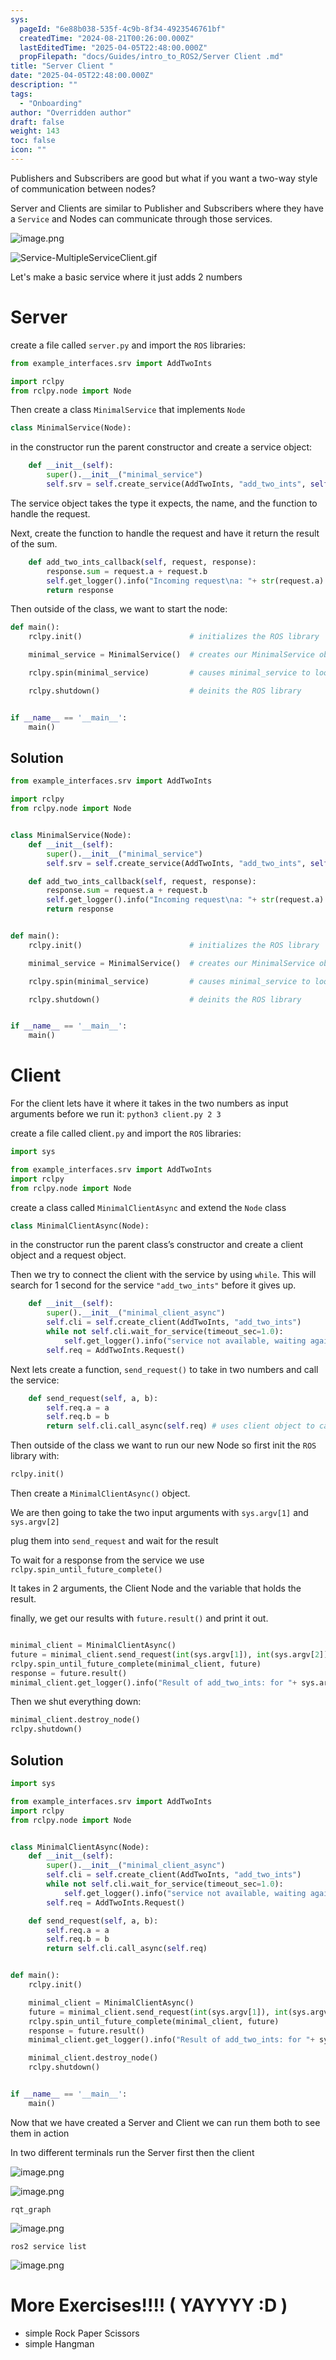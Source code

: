 ```yaml
---
sys:
  pageId: "6e88b038-535f-4c9b-8f34-4923546761bf"
  createdTime: "2024-08-21T00:26:00.000Z"
  lastEditedTime: "2025-04-05T22:48:00.000Z"
  propFilepath: "docs/Guides/intro_to_ROS2/Server Client .md"
title: "Server Client "
date: "2025-04-05T22:48:00.000Z"
description: ""
tags:
  - "Onboarding"
author: "Overridden author"
draft: false
weight: 143
toc: false
icon: ""
---
```


Publishers and Subscribers are good but what if you want a two-way style of communication between nodes?

Server and Clients are similar to Publisher and Subscribers where they have a `Service` and Nodes can communicate through those services.

![image.png](https://prod-files-secure.s3.us-west-2.amazonaws.com/d518164a-d88e-44d1-a4ee-3adb3bd8bce0/8d328db1-6392-4c5f-9cd6-b1323b662127/image.png?X-Amz-Algorithm=AWS4-HMAC-SHA256&X-Amz-Content-Sha256=UNSIGNED-PAYLOAD&X-Amz-Credential=ASIAZI2LB466VB7NIAKD%2F20250707%2Fus-west-2%2Fs3%2Faws4_request&X-Amz-Date=20250707T140954Z&X-Amz-Expires=3600&X-Amz-Security-Token=IQoJb3JpZ2luX2VjEG0aCXVzLXdlc3QtMiJGMEQCIFBjaz91gLLbnR0KqAhwBKS6vrB5MnXVJ0Mr%2B4ZwH079AiBo%2FlXIapsFz9qhomS2WuXA%2FxKaxvVcb8UBtq%2B4bjJa6Cr%2FAwh2EAAaDDYzNzQyMzE4MzgwNSIMNF2zhzTC%2FHuBPhZMKtwDin3w1ziOF1xakohPPYflASziTfUmbnREh3fgtAFOSRPvVveLWErM0WcZw9OaNyMANlFFvC39sFZ5qiZHvpsohHU9aLbX9Z3wf%2BWpnoFB7DLWvn%2BMx49jEuyPnXad6UDtWVdeAfqex4c31uJoTduDUec2QZHPtOp7gpI9mf%2BTZaawfAoUL3E3fZNk53hphaWvQdXgWByfD3s%2F%2BiMwLy1c2h9rpBp9%2FIWbNTnfv%2BOqd%2BYmyhC0Rb%2FqooiwX5vPN6b3F%2BEfEQ4e2HtHNg2NPCH2smaqaEOVJg0wswocDP56Lydd%2BXOBQNbV6eRmJ0rZOZY%2F88Rf%2Byg8JOks3mBo0iEr%2FKgQIw0tLmP0nK5%2FzCMIAMuQG%2Bf1Kv1TC1kRuM13pQyXkGI1xw1aJyZ0vYsrFZEL0r%2FEVVKYbgwKmhX3EgTrqhOCk1qbbUFB6TB1O4JNbhXM7F5Akmi5TqrJJTptrcAoLJGh3OvWu%2F5T1xi1giOUO6tLFjEIFpodjzd9uwNH1OZJvDjvE%2F3X1T2bLVx8w6QVrt9rHP7OgLGYPG8m47%2Fzsua1cNw1YyMK3aO7upVtJUnSsU7CWHkdTGyGdt%2Ff3mLZKVJWnQxxpqnXCCZE6FHAwI3%2Fk0Nel2Vmu5UgGoMw8oyvwwY6pgH%2BHrwBO2k1QgdZ1uw4zSiwK%2BzPmqqVsCUSrFD2LlvXe2dBn4C0HYeWvndut8L2%2FQS5PnpwP5d5pbbPAYM8hxW%2FvjwI5UlFgsj9mG7ET7WO953oUTzGwN1hHo76i6e4%2Fqw9D%2B6Y%2BYDYxezzJXBXpGvNFOhP2mGo%2B%2F1LxjbstJ6%2FcBtx%2BczhltMUVEIfaGeArvD%2FLm6%2F9u3nwM79%2FnzcXSnULkSIgIF8&X-Amz-Signature=5059ebbef78303e0d881e7fc70f95a4ae45a1ba4d080a9782aba9d2ccad6cf4e&X-Amz-SignedHeaders=host&x-amz-checksum-mode=ENABLED&x-id=GetObject)

![Service-MultipleServiceClient.gif](https://docs.ros.org/en/humble/_images/Service-MultipleServiceClient.gif)

Let's make a basic service where it just adds 2 numbers

# Server

create a file called `server.py` and import the `ROS` libraries:

```python
from example_interfaces.srv import AddTwoInts

import rclpy
from rclpy.node import Node
```

Then create a class `MinimalService` that implements `Node`

```python
class MinimalService(Node):
```

in the constructor run the parent constructor and create a service object:

```python
    def __init__(self):
        super().__init__("minimal_service")
        self.srv = self.create_service(AddTwoInts, "add_two_ints", self.add_two_ints_callback)
```

The service object takes the type it expects, the name, and the function to handle the request.

Next, create the function to handle the request and have it return the result of the sum.

```python
    def add_two_ints_callback(self, request, response):
        response.sum = request.a + request.b
        self.get_logger().info("Incoming request\na: "+ str(request.a) +" b: " + str(request.b))
        return response
```

Then outside of the class, we want to start the node:

```python
def main():
    rclpy.init()                        # initializes the ROS library

    minimal_service = MinimalService()  # creates our MinimalService obj

    rclpy.spin(minimal_service)         # causes minimal_service to loop

    rclpy.shutdown()                    # deinits the ROS library


if __name__ == '__main__':
    main()
```

## Solution

```python
from example_interfaces.srv import AddTwoInts

import rclpy
from rclpy.node import Node


class MinimalService(Node):
    def __init__(self):
        super().__init__("minimal_service")
        self.srv = self.create_service(AddTwoInts, "add_two_ints", self.add_two_ints_callback)

    def add_two_ints_callback(self, request, response):
        response.sum = request.a + request.b
        self.get_logger().info("Incoming request\na: "+ str(request.a) +" b: " + str(request.b))
        return response


def main():
    rclpy.init()                        # initializes the ROS library

    minimal_service = MinimalService()  # creates our MinimalService obj

    rclpy.spin(minimal_service)         # causes minimal_service to loop

    rclpy.shutdown()                    # deinits the ROS library


if __name__ == '__main__':
    main()
```

# Client

For the client lets have it where it takes in the two numbers as input arguments before we run it: `python3 client.py 2 3`

create a file called client`.py` and import the `ROS` libraries:

```python
import sys

from example_interfaces.srv import AddTwoInts
import rclpy
from rclpy.node import Node
```

create a class called `MinimalClientAsync` and extend the `Node` class

```python
class MinimalClientAsync(Node):
```

in the constructor run the parent class’s constructor and create a client object and a request object.

Then we try to connect the client with the service by using `while`. This will search for 1 second for the service `"add_two_ints"` before it gives up. 

```python
    def __init__(self):
        super().__init__("minimal_client_async")
        self.cli = self.create_client(AddTwoInts, "add_two_ints")
        while not self.cli.wait_for_service(timeout_sec=1.0):
            self.get_logger().info("service not available, waiting again...")
        self.req = AddTwoInts.Request()

```

Next lets create a function, `send_request()` to take in two numbers and call the service:

```python
	def send_request(self, a, b):
		self.req.a = a
		self.req.b = b
		return self.cli.call_async(self.req) # uses client object to call the service
```

Then outside of the class we want to run our new Node so first init the `ROS` library with:

```python
rclpy.init()
```

Then create a `MinimalClientAsync()` object.

We are then going to take the two input arguments with `sys.argv[1]` and `sys.argv[2]` 

plug them into `send_request` and wait for the result

To wait for a response from the service we use `rclpy.spin_until_future_complete()`

It takes in 2 arguments, the Client Node and the variable that holds the result.

finally, we get our results with `future.result()` and print it out.

```python

minimal_client = MinimalClientAsync()
future = minimal_client.send_request(int(sys.argv[1]), int(sys.argv[2]))
rclpy.spin_until_future_complete(minimal_client, future)
response = future.result()
minimal_client.get_logger().info("Result of add_two_ints: for "+ sys.argv[1] + " + " + sys.argv[2] + " = " + str(response.sum))
```

Then we shut everything down:

```python
minimal_client.destroy_node()
rclpy.shutdown()
```

## Solution

```python
import sys

from example_interfaces.srv import AddTwoInts
import rclpy
from rclpy.node import Node


class MinimalClientAsync(Node):
    def __init__(self):
        super().__init__("minimal_client_async")
        self.cli = self.create_client(AddTwoInts, "add_two_ints")
        while not self.cli.wait_for_service(timeout_sec=1.0):
            self.get_logger().info("service not available, waiting again...")
        self.req = AddTwoInts.Request()

    def send_request(self, a, b):
        self.req.a = a
        self.req.b = b
        return self.cli.call_async(self.req)


def main():
    rclpy.init()

    minimal_client = MinimalClientAsync()
    future = minimal_client.send_request(int(sys.argv[1]), int(sys.argv[2]))
    rclpy.spin_until_future_complete(minimal_client, future)
    response = future.result()
    minimal_client.get_logger().info("Result of add_two_ints: for "+ sys.argv[1] + " + " + sys.argv[2] + " = " + str(response.sum))

    minimal_client.destroy_node()
    rclpy.shutdown()


if __name__ == '__main__':
    main()
```

Now that we have created a Server and Client we can run them both to see them in action

In two different terminals run the Server first then the client

![image.png](https://prod-files-secure.s3.us-west-2.amazonaws.com/d518164a-d88e-44d1-a4ee-3adb3bd8bce0/6189b192-d86b-4219-a62b-5534bcdca7bf/image.png?X-Amz-Algorithm=AWS4-HMAC-SHA256&X-Amz-Content-Sha256=UNSIGNED-PAYLOAD&X-Amz-Credential=ASIAZI2LB466VB7NIAKD%2F20250707%2Fus-west-2%2Fs3%2Faws4_request&X-Amz-Date=20250707T140954Z&X-Amz-Expires=3600&X-Amz-Security-Token=IQoJb3JpZ2luX2VjEG0aCXVzLXdlc3QtMiJGMEQCIFBjaz91gLLbnR0KqAhwBKS6vrB5MnXVJ0Mr%2B4ZwH079AiBo%2FlXIapsFz9qhomS2WuXA%2FxKaxvVcb8UBtq%2B4bjJa6Cr%2FAwh2EAAaDDYzNzQyMzE4MzgwNSIMNF2zhzTC%2FHuBPhZMKtwDin3w1ziOF1xakohPPYflASziTfUmbnREh3fgtAFOSRPvVveLWErM0WcZw9OaNyMANlFFvC39sFZ5qiZHvpsohHU9aLbX9Z3wf%2BWpnoFB7DLWvn%2BMx49jEuyPnXad6UDtWVdeAfqex4c31uJoTduDUec2QZHPtOp7gpI9mf%2BTZaawfAoUL3E3fZNk53hphaWvQdXgWByfD3s%2F%2BiMwLy1c2h9rpBp9%2FIWbNTnfv%2BOqd%2BYmyhC0Rb%2FqooiwX5vPN6b3F%2BEfEQ4e2HtHNg2NPCH2smaqaEOVJg0wswocDP56Lydd%2BXOBQNbV6eRmJ0rZOZY%2F88Rf%2Byg8JOks3mBo0iEr%2FKgQIw0tLmP0nK5%2FzCMIAMuQG%2Bf1Kv1TC1kRuM13pQyXkGI1xw1aJyZ0vYsrFZEL0r%2FEVVKYbgwKmhX3EgTrqhOCk1qbbUFB6TB1O4JNbhXM7F5Akmi5TqrJJTptrcAoLJGh3OvWu%2F5T1xi1giOUO6tLFjEIFpodjzd9uwNH1OZJvDjvE%2F3X1T2bLVx8w6QVrt9rHP7OgLGYPG8m47%2Fzsua1cNw1YyMK3aO7upVtJUnSsU7CWHkdTGyGdt%2Ff3mLZKVJWnQxxpqnXCCZE6FHAwI3%2Fk0Nel2Vmu5UgGoMw8oyvwwY6pgH%2BHrwBO2k1QgdZ1uw4zSiwK%2BzPmqqVsCUSrFD2LlvXe2dBn4C0HYeWvndut8L2%2FQS5PnpwP5d5pbbPAYM8hxW%2FvjwI5UlFgsj9mG7ET7WO953oUTzGwN1hHo76i6e4%2Fqw9D%2B6Y%2BYDYxezzJXBXpGvNFOhP2mGo%2B%2F1LxjbstJ6%2FcBtx%2BczhltMUVEIfaGeArvD%2FLm6%2F9u3nwM79%2FnzcXSnULkSIgIF8&X-Amz-Signature=23928f9f0fd819b519414754e21ec4c4a7ae7fe5cc6f8db7c7caec6b2b2f389f&X-Amz-SignedHeaders=host&x-amz-checksum-mode=ENABLED&x-id=GetObject)

![image.png](https://prod-files-secure.s3.us-west-2.amazonaws.com/d518164a-d88e-44d1-a4ee-3adb3bd8bce0/fa9516bb-acf5-4433-8387-74e413ced6fc/image.png?X-Amz-Algorithm=AWS4-HMAC-SHA256&X-Amz-Content-Sha256=UNSIGNED-PAYLOAD&X-Amz-Credential=ASIAZI2LB466VB7NIAKD%2F20250707%2Fus-west-2%2Fs3%2Faws4_request&X-Amz-Date=20250707T140954Z&X-Amz-Expires=3600&X-Amz-Security-Token=IQoJb3JpZ2luX2VjEG0aCXVzLXdlc3QtMiJGMEQCIFBjaz91gLLbnR0KqAhwBKS6vrB5MnXVJ0Mr%2B4ZwH079AiBo%2FlXIapsFz9qhomS2WuXA%2FxKaxvVcb8UBtq%2B4bjJa6Cr%2FAwh2EAAaDDYzNzQyMzE4MzgwNSIMNF2zhzTC%2FHuBPhZMKtwDin3w1ziOF1xakohPPYflASziTfUmbnREh3fgtAFOSRPvVveLWErM0WcZw9OaNyMANlFFvC39sFZ5qiZHvpsohHU9aLbX9Z3wf%2BWpnoFB7DLWvn%2BMx49jEuyPnXad6UDtWVdeAfqex4c31uJoTduDUec2QZHPtOp7gpI9mf%2BTZaawfAoUL3E3fZNk53hphaWvQdXgWByfD3s%2F%2BiMwLy1c2h9rpBp9%2FIWbNTnfv%2BOqd%2BYmyhC0Rb%2FqooiwX5vPN6b3F%2BEfEQ4e2HtHNg2NPCH2smaqaEOVJg0wswocDP56Lydd%2BXOBQNbV6eRmJ0rZOZY%2F88Rf%2Byg8JOks3mBo0iEr%2FKgQIw0tLmP0nK5%2FzCMIAMuQG%2Bf1Kv1TC1kRuM13pQyXkGI1xw1aJyZ0vYsrFZEL0r%2FEVVKYbgwKmhX3EgTrqhOCk1qbbUFB6TB1O4JNbhXM7F5Akmi5TqrJJTptrcAoLJGh3OvWu%2F5T1xi1giOUO6tLFjEIFpodjzd9uwNH1OZJvDjvE%2F3X1T2bLVx8w6QVrt9rHP7OgLGYPG8m47%2Fzsua1cNw1YyMK3aO7upVtJUnSsU7CWHkdTGyGdt%2Ff3mLZKVJWnQxxpqnXCCZE6FHAwI3%2Fk0Nel2Vmu5UgGoMw8oyvwwY6pgH%2BHrwBO2k1QgdZ1uw4zSiwK%2BzPmqqVsCUSrFD2LlvXe2dBn4C0HYeWvndut8L2%2FQS5PnpwP5d5pbbPAYM8hxW%2FvjwI5UlFgsj9mG7ET7WO953oUTzGwN1hHo76i6e4%2Fqw9D%2B6Y%2BYDYxezzJXBXpGvNFOhP2mGo%2B%2F1LxjbstJ6%2FcBtx%2BczhltMUVEIfaGeArvD%2FLm6%2F9u3nwM79%2FnzcXSnULkSIgIF8&X-Amz-Signature=8f742e181efaa1595904bfe566337ee30bafce341e562e3fa8ed1705464664d8&X-Amz-SignedHeaders=host&x-amz-checksum-mode=ENABLED&x-id=GetObject)

`rqt_graph`

![image.png](https://prod-files-secure.s3.us-west-2.amazonaws.com/d518164a-d88e-44d1-a4ee-3adb3bd8bce0/d81c820a-4071-4b15-87b0-5f19204a6d04/image.png?X-Amz-Algorithm=AWS4-HMAC-SHA256&X-Amz-Content-Sha256=UNSIGNED-PAYLOAD&X-Amz-Credential=ASIAZI2LB466VB7NIAKD%2F20250707%2Fus-west-2%2Fs3%2Faws4_request&X-Amz-Date=20250707T140954Z&X-Amz-Expires=3600&X-Amz-Security-Token=IQoJb3JpZ2luX2VjEG0aCXVzLXdlc3QtMiJGMEQCIFBjaz91gLLbnR0KqAhwBKS6vrB5MnXVJ0Mr%2B4ZwH079AiBo%2FlXIapsFz9qhomS2WuXA%2FxKaxvVcb8UBtq%2B4bjJa6Cr%2FAwh2EAAaDDYzNzQyMzE4MzgwNSIMNF2zhzTC%2FHuBPhZMKtwDin3w1ziOF1xakohPPYflASziTfUmbnREh3fgtAFOSRPvVveLWErM0WcZw9OaNyMANlFFvC39sFZ5qiZHvpsohHU9aLbX9Z3wf%2BWpnoFB7DLWvn%2BMx49jEuyPnXad6UDtWVdeAfqex4c31uJoTduDUec2QZHPtOp7gpI9mf%2BTZaawfAoUL3E3fZNk53hphaWvQdXgWByfD3s%2F%2BiMwLy1c2h9rpBp9%2FIWbNTnfv%2BOqd%2BYmyhC0Rb%2FqooiwX5vPN6b3F%2BEfEQ4e2HtHNg2NPCH2smaqaEOVJg0wswocDP56Lydd%2BXOBQNbV6eRmJ0rZOZY%2F88Rf%2Byg8JOks3mBo0iEr%2FKgQIw0tLmP0nK5%2FzCMIAMuQG%2Bf1Kv1TC1kRuM13pQyXkGI1xw1aJyZ0vYsrFZEL0r%2FEVVKYbgwKmhX3EgTrqhOCk1qbbUFB6TB1O4JNbhXM7F5Akmi5TqrJJTptrcAoLJGh3OvWu%2F5T1xi1giOUO6tLFjEIFpodjzd9uwNH1OZJvDjvE%2F3X1T2bLVx8w6QVrt9rHP7OgLGYPG8m47%2Fzsua1cNw1YyMK3aO7upVtJUnSsU7CWHkdTGyGdt%2Ff3mLZKVJWnQxxpqnXCCZE6FHAwI3%2Fk0Nel2Vmu5UgGoMw8oyvwwY6pgH%2BHrwBO2k1QgdZ1uw4zSiwK%2BzPmqqVsCUSrFD2LlvXe2dBn4C0HYeWvndut8L2%2FQS5PnpwP5d5pbbPAYM8hxW%2FvjwI5UlFgsj9mG7ET7WO953oUTzGwN1hHo76i6e4%2Fqw9D%2B6Y%2BYDYxezzJXBXpGvNFOhP2mGo%2B%2F1LxjbstJ6%2FcBtx%2BczhltMUVEIfaGeArvD%2FLm6%2F9u3nwM79%2FnzcXSnULkSIgIF8&X-Amz-Signature=5435613ad2977d6bb15e249df27bd00516932bdeafb97f58383b2b320b536552&X-Amz-SignedHeaders=host&x-amz-checksum-mode=ENABLED&x-id=GetObject)

`ros2 service list`

![image.png](https://prod-files-secure.s3.us-west-2.amazonaws.com/d518164a-d88e-44d1-a4ee-3adb3bd8bce0/e3cccdf5-7b48-47b3-a691-d6d3ffcc58f4/image.png?X-Amz-Algorithm=AWS4-HMAC-SHA256&X-Amz-Content-Sha256=UNSIGNED-PAYLOAD&X-Amz-Credential=ASIAZI2LB466VB7NIAKD%2F20250707%2Fus-west-2%2Fs3%2Faws4_request&X-Amz-Date=20250707T140954Z&X-Amz-Expires=3600&X-Amz-Security-Token=IQoJb3JpZ2luX2VjEG0aCXVzLXdlc3QtMiJGMEQCIFBjaz91gLLbnR0KqAhwBKS6vrB5MnXVJ0Mr%2B4ZwH079AiBo%2FlXIapsFz9qhomS2WuXA%2FxKaxvVcb8UBtq%2B4bjJa6Cr%2FAwh2EAAaDDYzNzQyMzE4MzgwNSIMNF2zhzTC%2FHuBPhZMKtwDin3w1ziOF1xakohPPYflASziTfUmbnREh3fgtAFOSRPvVveLWErM0WcZw9OaNyMANlFFvC39sFZ5qiZHvpsohHU9aLbX9Z3wf%2BWpnoFB7DLWvn%2BMx49jEuyPnXad6UDtWVdeAfqex4c31uJoTduDUec2QZHPtOp7gpI9mf%2BTZaawfAoUL3E3fZNk53hphaWvQdXgWByfD3s%2F%2BiMwLy1c2h9rpBp9%2FIWbNTnfv%2BOqd%2BYmyhC0Rb%2FqooiwX5vPN6b3F%2BEfEQ4e2HtHNg2NPCH2smaqaEOVJg0wswocDP56Lydd%2BXOBQNbV6eRmJ0rZOZY%2F88Rf%2Byg8JOks3mBo0iEr%2FKgQIw0tLmP0nK5%2FzCMIAMuQG%2Bf1Kv1TC1kRuM13pQyXkGI1xw1aJyZ0vYsrFZEL0r%2FEVVKYbgwKmhX3EgTrqhOCk1qbbUFB6TB1O4JNbhXM7F5Akmi5TqrJJTptrcAoLJGh3OvWu%2F5T1xi1giOUO6tLFjEIFpodjzd9uwNH1OZJvDjvE%2F3X1T2bLVx8w6QVrt9rHP7OgLGYPG8m47%2Fzsua1cNw1YyMK3aO7upVtJUnSsU7CWHkdTGyGdt%2Ff3mLZKVJWnQxxpqnXCCZE6FHAwI3%2Fk0Nel2Vmu5UgGoMw8oyvwwY6pgH%2BHrwBO2k1QgdZ1uw4zSiwK%2BzPmqqVsCUSrFD2LlvXe2dBn4C0HYeWvndut8L2%2FQS5PnpwP5d5pbbPAYM8hxW%2FvjwI5UlFgsj9mG7ET7WO953oUTzGwN1hHo76i6e4%2Fqw9D%2B6Y%2BYDYxezzJXBXpGvNFOhP2mGo%2B%2F1LxjbstJ6%2FcBtx%2BczhltMUVEIfaGeArvD%2FLm6%2F9u3nwM79%2FnzcXSnULkSIgIF8&X-Amz-Signature=175e57a463b08006486f9fe9142553be1baf622e51f870e3b6cb4f7ce83f5572&X-Amz-SignedHeaders=host&x-amz-checksum-mode=ENABLED&x-id=GetObject)

# More Exercises!!!! ( YAYYYY :D )

- simple Rock Paper Scissors
- simple Hangman
